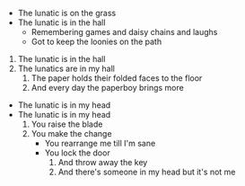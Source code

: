 -   The lunatic is on the grass
-   The lunatic is in the hall
    -   Remembering games and daisy chains and laughs
    -   Got to keep the loonies on the path

1. The lunatic is in the hall
2. The lunatics are in my hall
    1. The paper holds their folded faces to the floor
    2. And every day the paperboy brings more

-   The lunatic is in my head
-   The lunatic is in my head
    1. You raise the blade
    2. You make the change
        - You rearrange me till I'm sane
        - You lock the door
            1. And throw away the key
            2. And there's someone in my head but it's not me
